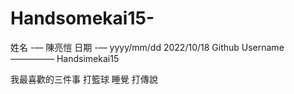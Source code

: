# Handsomekai15-
姓名
-—
陳亮愷
日期
-— 
yyyy/mm/dd
2022/10/18
Github Username 
—————
Handsimekai15

我最喜歡的三件事
打籃球 睡覺 打傳說
